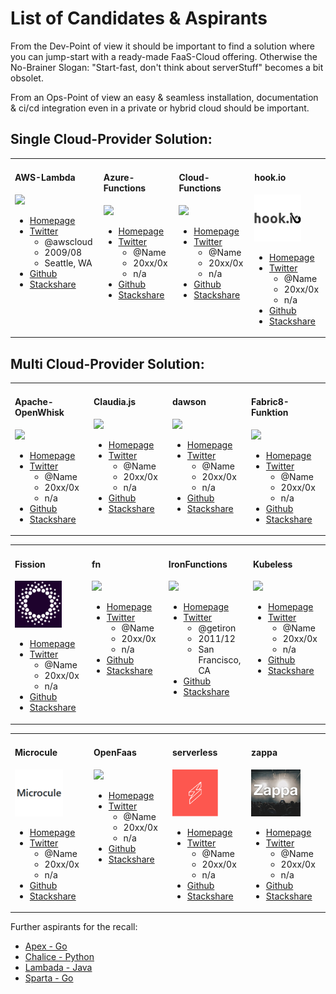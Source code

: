 # List of Candidates & Aspirants

From the Dev-Point of view it should be important to find a solution where you can jump-start with a ready-made FaaS-Cloud offering. Otherwise the No-Brainer Slogan: "Start-fast, don't think about serverStuff" becomes a bit obsolet. 

From an Ops-Point of view an easy & seamless installation, documentation & ci/cd integration even in a private or hybrid cloud should be important.

## Single Cloud-Provider Solution:

<table><tr><td width="230" valign="top">

#### AWS-Lambda

<img src="https://img.stackshare.io/service/1909/aws-lambda.png" height="75"/>

- [Homepage](https://aws.amazon.com/lambda/?nc1=h_ls)
- [Twitter](https://twitter.com/awscloud)
  - @awscloud
  - 2009/08
  - Seattle, WA
- [Github](https://github.com/awslabs/serverless-application-model)
- [Stackshare](https://stackshare.io/aws-lambda)

</td><td width="230" valign="top">

#### Azure-Functions

<img src="http://storage.googleapis.com/xebia-blog/1/2017/01/Azure-function.png" height="75"/>

- [Homepage]()
- [Twitter]()
  - @Name
  - 20xx/0x
  - n/a
- [Github]()
- [Stackshare]()

</td><td width="230" valign="top">

#### Cloud-Functions

<img src="https://img.stackshare.io/service/6672/google-cloud-functions.png" height="75"/>

- [Homepage]()
- [Twitter]()
  - @Name
  - 20xx/0x
  - n/a
- [Github]()
- [Stackshare]()

</td><td width="230" valign="top">

#### hook.io

<img src="hook.io/hookio-logo.png" height="75"/>

- [Homepage]()
- [Twitter]()
  - @Name
  - 20xx/0x
  - n/a
- [Github]()
- [Stackshare]()

</td></tr></table>



## Multi Cloud-Provider Solution:

<table><tr><td width="230" valign="top">

#### Apache-OpenWhisk

<img src="https://avatars2.githubusercontent.com/u/16900235" height="75"/>

- [Homepage]()
- [Twitter]()
  - @Name
  - 20xx/0x
  - n/a
- [Github]()
- [Stackshare]()

</td><td width="230" valign="top">

#### Claudia.js

<img src="https://avatars-02.gitter.im/group/iv/3/57542cc5c43b8c60197765f0" height="75"/>

- [Homepage]()
- [Twitter]()
  - @Name
  - 20xx/0x
  - n/a
- [Github]()
- [Stackshare]()

</td><td width="230" valign="top">

#### dawson

<img src="https://avatars0.githubusercontent.com/u/23697047" height="75"/>

- [Homepage](https://dawson.sh)
- [Twitter]()
  - @Name
  - 20xx/0x
  - n/a
- [Github]()
- [Stackshare](https://stackshare.io/dawson)

</td><td width="230" valign="top">

#### Fabric8-Funktion

<img src="https://funktion.fabric8.io/docs/images/icon.png" height="75"/>

- [Homepage]()
- [Twitter]()
  - @Name
  - 20xx/0x
  - n/a
- [Github]()
- [Stackshare]()

</td></tr></table><table><tr><td width="230" valign="top">


#### Fission

<img src="Fission/fission.png" height="75"/>

- [Homepage](http://fission.io/)
- [Twitter]()
  - @Name
  - 20xx/0x
  - n/a
- [Github]()
- [Stackshare]()

</td><td width="230" valign="top">

#### fn

<img src="https://avatars3.githubusercontent.com/u/30273834" height="75"/>

- [Homepage]()
- [Twitter]()
  - @Name
  - 20xx/0x
  - n/a
- [Github]()
- [Stackshare]()

</td><td width="230" valign="top">


#### IronFunctions

<img src="https://www.iron.io/images/logo-simple.svg" height="75"/>

- [Homepage](https://www.iron.io/)
- [Twitter](https://twitter.com/getiron)
  - @getiron
  - 2011/12
  - San Francisco, CA
- [Github](https://github.com/iron-io/functions)
- [Stackshare](https://stackshare.io/iron-io)

</td><td width="230" valign="top">

#### Kubeless

<img src="https://avatars3.githubusercontent.com/u/25339039" height="75"/>

- [Homepage]()
- [Twitter]()
  - @Name
  - 20xx/0x
  - n/a
- [Github]()
- [Stackshare]()

</td></tr></table><table><tr><td width="230" valign="top">

#### Microcule

<img src="Microcule/Microcule-logo.png" height="75"/>

- [Homepage]()
- [Twitter]()
  - @Name
  - 20xx/0x
  - n/a
- [Github](https://github.com/Stackvana/microcule)
- [Stackshare]()

</td><td width="230" valign="top">

#### OpenFaas

<img src="https://www.openfaas.com/assets/images/logo.png" height="75"/>

- [Homepage]()
- [Twitter]()
  - @Name
  - 20xx/0x
  - n/a
- [Github]()
- [Stackshare]()

</td><td width="230" valign="top">

#### serverless

<img src="serverless/serverless-logo.png" height="75"/>

- [Homepage](https://serverless.com/)
- [Twitter]()
  - @Name
  - 20xx/0x
  - n/a
- [Github](https://github.com/serverless/serverless)
- [Stackshare]()

</td><td width="230" valign="top">

#### zappa

<img src="Zappa/Zappa.jpg" height="75"/>

- [Homepage]()
- [Twitter]()
  - @Name
  - 20xx/0x
  - n/a
- [Github]()
- [Stackshare]()

</td></tr></table>

Further aspirants for the recall:

- [Apex - Go](http://apex.run/)
- [Chalice - Python](https://github.com/aws/chalice)
- [Lambada - Java](https://github.com/lambadaframework/lambadaframework)
- [Sparta - Go](http://gosparta.io/)
